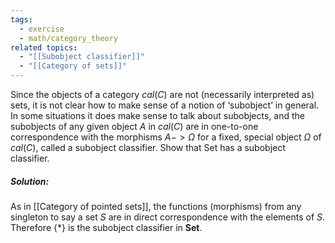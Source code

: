 ```yaml
---
tags:
  - exercise
  - math/category_theory
related topics:
  - "[[Subobject classifier]]"
  - "[[Category of sets]]"
---
```

Since the objects of a category $cal(C)$ are not (necessarily interpreted as) sets, it is not clear how to make sense of a notion of ‘subobject’ in general. In some situations it does make sense to talk about subobjects, and the subobjects of any given object $A$ in $cal(C)$ are in one-to-one correspondence with the morphisms $A -> \Omega$ for a fixed, special object $\Omega$ of $cal(C)$, called a subobject classifier. Show that Set has a subobject classifier.
##### Solution:
As in [[Category of pointed sets]], the functions (morphisms) from any singleton to say a set $S$ are in direct correspondence with the elements of $S$. Therefore $\{*\}$ is the subobject classifier in $\mathbf{Set}$.